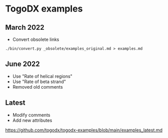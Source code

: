# TogoDX examples

## March 2022
* Convert obsolete links
```
./bin/convert.py _obsolete/examples_original.md > examples.md
```

## June 2022
* Use "Rate of helical regions"
* Use "Rate of beta strand"
* Removed old comments

## Latest
* Modify comments
* Add new attributes

https://github.com/togodx/togodx-examples/blob/main/examples_latest.md
